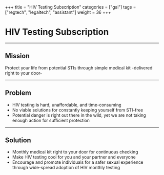 +++
title = "HIV Testing Subscription"
categories = ["gai"]
tags = ["regtech", "legaltech", "assistant"]
weight = 36
+++

# HIV Testing Subscription

---

## Mission

Protect your life from potential STIs through simple medical kit -delivered right to your door-

---

## Problem

- HIV testing is hard, unaffordable, and time-consuming
- No viable solutions for constantly keeping yourself from STI-free
- Potential danger is right out there in the wild, yet we are not taking enough action for sufficient protection

---

## Solution

- Monthly medical kit right to your door for continuous checking
- Make HIV testing cool for you and your partner and everyone
- Encourage and promote individuals for a safer sexual experience through wide-spread adoption of HIV monthly testing
